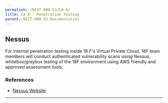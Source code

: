 ```yaml
---
permalink: /NIST-800-53/CA-8/
title: CA-8 - Penetration Testing
parent: NIST-800-53 Documentation
---
```


## Nessus
For internal penetration testing inside 18 F's Virtual Private Cloud, 18F team members will conduct authenticated vulnerability scans using Nessus, whitebox/greybox testing of the 18F environment using AWS friendly and approved assessment tools.
### References

* [Nessus Website](http://www.tenable.com/products/nessus-vulnerability-scanner)

--------
